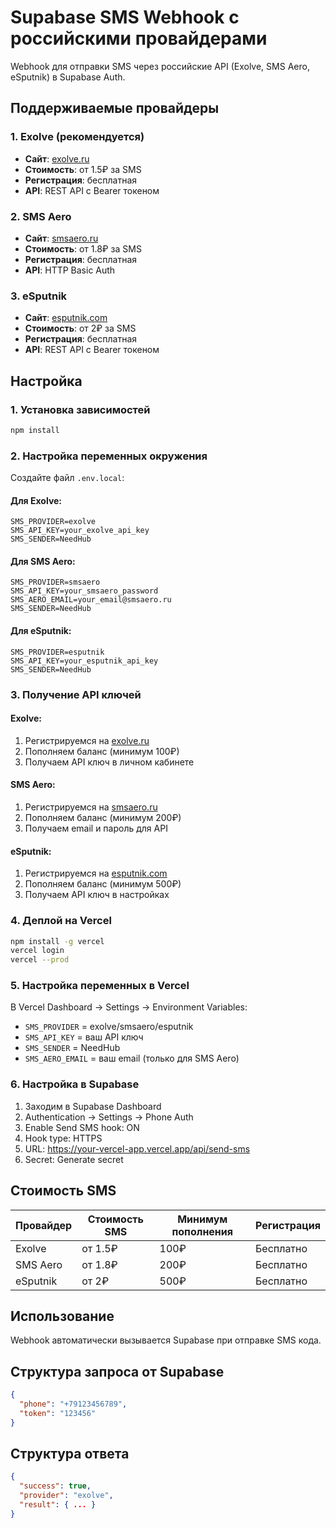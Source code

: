 # Supabase SMS Webhook с российскими провайдерами

Webhook для отправки SMS через российские API (Exolve, SMS Aero, eSputnik) в Supabase Auth.

## Поддерживаемые провайдеры

### 1. Exolve (рекомендуется)
- **Сайт**: [exolve.ru](https://exolve.ru)
- **Стоимость**: от 1.5₽ за SMS
- **Регистрация**: бесплатная
- **API**: REST API с Bearer токеном

### 2. SMS Aero
- **Сайт**: [smsaero.ru](https://smsaero.ru)
- **Стоимость**: от 1.8₽ за SMS
- **Регистрация**: бесплатная
- **API**: HTTP Basic Auth

### 3. eSputnik
- **Сайт**: [esputnik.com](https://esputnik.com)
- **Стоимость**: от 2₽ за SMS
- **Регистрация**: бесплатная
- **API**: REST API с Bearer токеном

## Настройка

### 1. Установка зависимостей
```bash
npm install
```

### 2. Настройка переменных окружения
Создайте файл `.env.local`:

#### Для Exolve:
```
SMS_PROVIDER=exolve
SMS_API_KEY=your_exolve_api_key
SMS_SENDER=NeedHub
```

#### Для SMS Aero:
```
SMS_PROVIDER=smsaero
SMS_API_KEY=your_smsaero_password
SMS_AERO_EMAIL=your_email@smsaero.ru
SMS_SENDER=NeedHub
```

#### Для eSputnik:
```
SMS_PROVIDER=esputnik
SMS_API_KEY=your_esputnik_api_key
SMS_SENDER=NeedHub
```

### 3. Получение API ключей

#### Exolve:
1. Регистрируемся на [exolve.ru](https://exolve.ru)
2. Пополняем баланс (минимум 100₽)
3. Получаем API ключ в личном кабинете

#### SMS Aero:
1. Регистрируемся на [smsaero.ru](https://smsaero.ru)
2. Пополняем баланс (минимум 200₽)
3. Получаем email и пароль для API

#### eSputnik:
1. Регистрируемся на [esputnik.com](https://esputnik.com)
2. Пополняем баланс (минимум 500₽)
3. Получаем API ключ в настройках

### 4. Деплой на Vercel
```bash
npm install -g vercel
vercel login
vercel --prod
```

### 5. Настройка переменных в Vercel
В Vercel Dashboard → Settings → Environment Variables:
- `SMS_PROVIDER` = exolve/smsaero/esputnik
- `SMS_API_KEY` = ваш API ключ
- `SMS_SENDER` = NeedHub
- `SMS_AERO_EMAIL` = ваш email (только для SMS Aero)

### 6. Настройка в Supabase
1. Заходим в Supabase Dashboard
2. Authentication → Settings → Phone Auth
3. Enable Send SMS hook: ON
4. Hook type: HTTPS
5. URL: https://your-vercel-app.vercel.app/api/send-sms
6. Secret: Generate secret

## Стоимость SMS

| Провайдер | Стоимость SMS | Минимум пополнения | Регистрация |
|-----------|---------------|-------------------|-------------|
| Exolve    | от 1.5₽       | 100₽              | Бесплатно   |
| SMS Aero  | от 1.8₽       | 200₽              | Бесплатно   |
| eSputnik  | от 2₽         | 500₽              | Бесплатно   |

## Использование

Webhook автоматически вызывается Supabase при отправке SMS кода.

## Структура запроса от Supabase

```json
{
  "phone": "+79123456789",
  "token": "123456"
}
```

## Структура ответа

```json
{
  "success": true,
  "provider": "exolve",
  "result": { ... }
}
```
